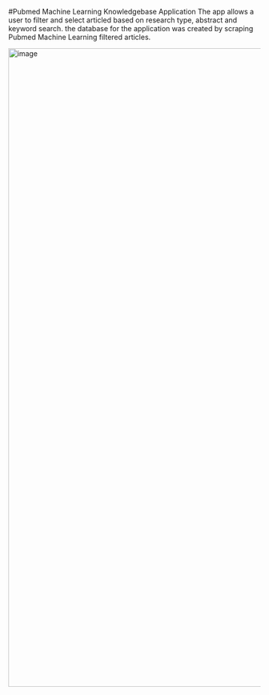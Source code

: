 #Pubmed Machine Learning Knowledgebase Application
The app allows a user to filter and select articled based on research type, abstract and keyword search. the database for the application was created by scraping Pubmed Machine Learning filtered articles.

<img width="1276" alt="image" src="https://github.com/Asankoli/PmedMlKb/assets/111701203/3546c1f1-3df1-4e61-950b-949ed9674108">
